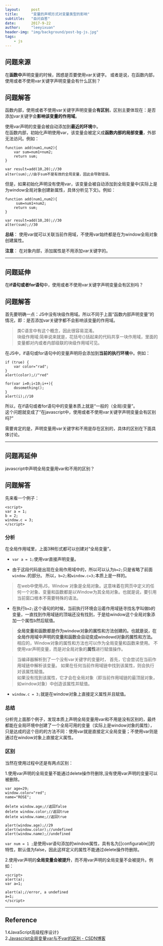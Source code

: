 ```yaml
---
layout:     post
title:      "变量的声明方式对变量类型的影响"
subtitle:   "自问自答"
date:       2017-9-22
author:     "leeyixuan"
header-img: "img/background/post-bg-js.jpg"
tags:
    - js
---
```


## 问题来源

在**函数中**声明变量的时候，困惑是否要使用var关键字。
或者是说，在函数内部，使用或者不使用var关键字声明变量会有什么区别？

## 问题解答

函数内部，使用或者不使用var关键字声明变量会**有区别**，区别主要体现在：是否添加var关键字会**影响该变量的作用域**。

使用var声明的变量会被自动添加到**最近的环境**中。  
在函数内部，初始化声明使用var，该变量会被定义成**函数内部的局部变量**，外部无法访问。例如：
    
```
function add(num1,num2){
	var sum=num1+num2;
	return sum;
}

var result=add(10,20);//30
alter(sum);//由于sum不是有效的全局变量，因此会导致错误。
```



但是，如果初始化声明没有使用var，该变量会被自动添加到全局变量中(实际上是为window全局对象创建新属性，具体分析见下文)。例如：

```
function add(num1,num2){
	 sum=num1+num2;
	return sum;
}

var result=add(10,20);//30
alter(sum);//30
```

**总结**：
使用var就可以关联当前作用域，不使用var始终都是在为window全局对象创建属性。

**注意**：
在对象内部，添加属性是不用添加var关键字的。

----
## 问题延伸

在**if语句或者for语句**中，使用或者不使用var关键字声明变量会有区别吗？

## 问题解答


首先要明确一点：JS中没有块级作用域。所以不同于上面“函数内部声明变量”的情况，即：是否添加var关键字都不会影响该变量的作用域。

> 类C语言中有这个概念，因此很容易混淆。  
> 块级作用域:简单说来就是，花括号{}括起来的代码共享一块作用域，里面的变量都对内或者内部级联的块级作用域可见。

在JS中，if语句或for语句中的变量声明将会添加到**当前的执行环境**中。例如：

```
if (true) {
	var color="rad";
}
alert(color);//"red"
```

```
for(var i=0;i<10;i++){
	dosomething();
}
alert(i);//10
```

所以，在if语句或者for语句中的变量本质上就是“一般的（全局)变量”。  
这个问题就变成了“在javascript中，使用或者不使用var关键字声明变量会有区别吗?"

需要肯定的是，声明变量用var关键字和不用是存在区别的，具体的区别在下面具体讨论。

---
## 问题再延伸

javascript中声明全局变量用var和不用的区别？



## 问题解答

 先来看一个例子：
 ```
<script>
var a = 1;
b = 2;
window.c = 3;
</script>
```
### 分析
在全局作用域里，上面3种形式都可以创建对“全局变量”。  

- `var a = 1;`使用var直接声明变量。



- 由于这段代码是出现在全局作用域中的，所以可以认为`b=2;`只是省略了前面`window.`的部分。  所以，`b=2;`和`window.c=3;`本质上是一样的。 

> 在web中使用JS，Window 对象是全局对象。这意味着在网页中定义的任何一个对象、变量和函数都是以Window为其全局对象。也就是说，要引用当前窗口根本不需要特殊的语法。




- 在执行`b=2;`这个语句的时候，当前执行环境会沿着作用域链寻找名字叫做b的变量，一直找到作用域链的顶端还没有找到，于是给window这个全局对象添加一个属性b然后赋值。 

>**全局变量和函数都是作为window对象的属性和方法创建的。也就是说，在全局作用域中声明的变量和函数会自动变成windowd对象的属性和方法。**  
>相应的，Window对象的属性和方法也可以作为全局变量和函数来使用。
不使用var声明变量，而是对全局对象的**属性**进行赋值操作。

>当编译器解析到了一个没有var关键字的变量时，
首先，它会尝试在当前作用域链中解析该变量。
 如果在任何当前作用域链中找到该属性，则会执行对该属性赋值。  
如果没有找到该属性，它才会在全局对象（即当前作用域链的最顶层对象，如window对象）中创造该属性并赋值。

-  `window.c = 3;`就是在window对象上直接定义属性并且赋值。
 
 

### 总结
分析完上面那个例子，发现本质上声明全局变量用var和不用是没有区别的，最终都能在全局环境中创建了一个全局可用的变量（实际上是window对象的属性），只是达成的这个目的的方法不同：使用var就是直接定义全局变量；不使用var则是通过在window对象上直接定义属性。

### 区别
当然在使用过程中还是有两点区别：

1.使用var声明的全局变量不能通过delete操作符删除,没有使用var声明的变量可以被删除。  

```
var age=29;
window.color="red";
name="ROSE";

delete window.age;//返回false
delete window.color;//返回true
delete window.name;//返回true

alert(window.age);//29
alert(window.color);//undefined
alert(window.name);//undefined
```


`var num = 1 ;`是使用var语句添加的window属性，具有名为[[configurable]]的特性，默认值为false，因此这样定义的属性不能通过delete操作符删除。


2.使用var声明的**全局变量会被提升**，而不用var声明的全局变量不会被提升。例如：

```
<script>
alert(a);
var a=1;

alert(a);//error, a undefined
a=1;
</script>
```


---

## Reference

1.《JavaScript高级程序设计》   
2.[Javascript全局变量var与不var的区别 - CSDN博客][1]


  [1]: http://blog.csdn.net/sunxing007/article/details/9067183